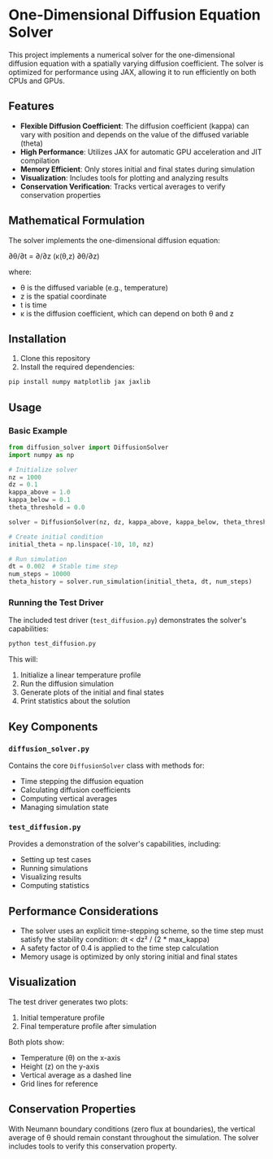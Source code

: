 # One-Dimensional Diffusion Equation Solver

This project implements a numerical solver for the one-dimensional diffusion equation with a spatially varying diffusion coefficient. The solver is optimized for performance using JAX, allowing it to run efficiently on both CPUs and GPUs.

## Features

- **Flexible Diffusion Coefficient**: The diffusion coefficient (kappa) can vary with position and depends on the value of the diffused variable (theta)
- **High Performance**: Utilizes JAX for automatic GPU acceleration and JIT compilation
- **Memory Efficient**: Only stores initial and final states during simulation
- **Visualization**: Includes tools for plotting and analyzing results
- **Conservation Verification**: Tracks vertical averages to verify conservation properties

## Mathematical Formulation

The solver implements the one-dimensional diffusion equation:

∂θ/∂t = ∂/∂z (κ(θ,z) ∂θ/∂z)

where:
- θ is the diffused variable (e.g., temperature)
- z is the spatial coordinate
- t is time
- κ is the diffusion coefficient, which can depend on both θ and z

## Installation

1. Clone this repository
2. Install the required dependencies:
```bash
pip install numpy matplotlib jax jaxlib
```

## Usage

### Basic Example

```python
from diffusion_solver import DiffusionSolver
import numpy as np

# Initialize solver
nz = 1000
dz = 0.1
kappa_above = 1.0
kappa_below = 0.1
theta_threshold = 0.0

solver = DiffusionSolver(nz, dz, kappa_above, kappa_below, theta_threshold)

# Create initial condition
initial_theta = np.linspace(-10, 10, nz)

# Run simulation
dt = 0.002  # Stable time step
num_steps = 10000
theta_history = solver.run_simulation(initial_theta, dt, num_steps)
```

### Running the Test Driver

The included test driver (`test_diffusion.py`) demonstrates the solver's capabilities:

```bash
python test_diffusion.py
```

This will:
1. Initialize a linear temperature profile
2. Run the diffusion simulation
3. Generate plots of the initial and final states
4. Print statistics about the solution

## Key Components

### `diffusion_solver.py`

Contains the core `DiffusionSolver` class with methods for:
- Time stepping the diffusion equation
- Calculating diffusion coefficients
- Computing vertical averages
- Managing simulation state

### `test_diffusion.py`

Provides a demonstration of the solver's capabilities, including:
- Setting up test cases
- Running simulations
- Visualizing results
- Computing statistics

## Performance Considerations

- The solver uses an explicit time-stepping scheme, so the time step must satisfy the stability condition:
  dt < dz² / (2 * max_kappa)
- A safety factor of 0.4 is applied to the time step calculation
- Memory usage is optimized by only storing initial and final states

## Visualization

The test driver generates two plots:
1. Initial temperature profile
2. Final temperature profile after simulation

Both plots show:
- Temperature (θ) on the x-axis
- Height (z) on the y-axis
- Vertical average as a dashed line
- Grid lines for reference

## Conservation Properties

With Neumann boundary conditions (zero flux at boundaries), the vertical average of θ should remain constant throughout the simulation. The solver includes tools to verify this conservation property. 